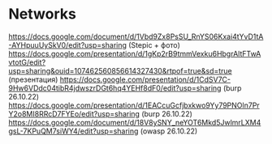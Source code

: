 # Networks
https://docs.google.com/document/d/1Vbd9Zx8PsSU_RnYS06Kxai4tYvD1tA-AYHpuuUySkV0/edit?usp=sharing (Stepic + фото)
https://docs.google.com/presentation/d/1gKp2rB9tmmVexku6HbgrAltFTwAvtotG/edit?usp=sharing&ouid=107462560856614327430&rtpof=true&sd=true (презентация)
https://docs.google.com/presentation/d/1CdSV7C-9Hw6VDdc04tibR4jdwszrDGt6hq4YEHf8dF0/edit?usp=sharing (burp 26.10.22)
https://docs.google.com/presentation/d/1EACcuGcfjbxkwo9Yy79PNOln7PrY2o8MI8RRcD7FYEo/edit?usp=sharing (burp 26.10.22)
https://docs.google.com/document/d/18V8ySNY_neYOT6Mkd5JwlmrLXM4gsL-7KPuQM7siWY4/edit?usp=sharing (owasp 26.10.22)
